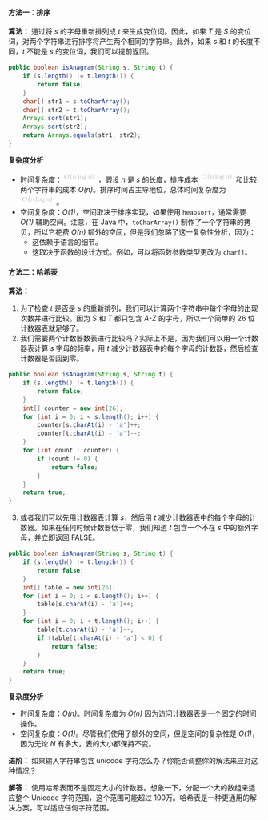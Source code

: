 #### 方法一：排序
**算法：**
通过将 *s* 的字母重新排列成 *t* 来生成变位词。因此，如果 *T* 是 *S* 的变位词，对两个字符串进行排序将产生两个相同的字符串。此外，如果 *s* 和 *t* 的长度不同，*t* 不能是 *s* 的变位词，我们可以提前返回。
```Java []
public boolean isAnagram(String s, String t) {
    if (s.length() != t.length()) {
        return false;
    }
    char[] str1 = s.toCharArray();
    char[] str2 = t.toCharArray();
    Arrays.sort(str1);
    Arrays.sort(str2);
    return Arrays.equals(str1, str2);
}
```

**复杂度分析**

* 时间复杂度：![O(n\logn) ](./p__O_n_log_n__.png) ，假设 *n* 是 *s* 的长度，排序成本 ![O(n\logn) ](./p__O_nlog_n__.png)  和比较两个字符串的成本 *O(n)*。排序时间占主导地位，总体时间复杂度为 ![O(n\logn) ](./p__O_n_log_n__.png) 。
* 空间复杂度：*O(1)*，空间取决于排序实现，如果使用 `heapsort`，通常需要 *O(1)* 辅助空间。注意，在 Java 中，`toCharArray()` 制作了一个字符串的拷贝，所以它花费 *O(n)* 额外的空间，但是我们忽略了这一复杂性分析，因为：
	* 这依赖于语言的细节。              
	* 这取决于函数的设计方式。例如，可以将函数参数类型更改为 `char[]`。


####  方法二：哈希表
**算法：**
1. 为了检查 *t* 是否是 *s* 的重新排列，我们可以计算两个字符串中每个字母的出现次数并进行比较。因为 *S* 和 *T* 都只包含 *A-Z* 的字母，所以一个简单的 26 位计数器表就足够了。
2. 我们需要两个计数器数表进行比较吗？实际上不是，因为我们可以用一个计数器表计算 *s* 字母的频率，用 *t* 减少计数器表中的每个字母的计数器，然后检查计数器是否回到零。


```Java []
public boolean isAnagram(String s, String t) {
    if (s.length() != t.length()) {
        return false;
    }
    int[] counter = new int[26];
    for (int i = 0; i < s.length(); i++) {
        counter[s.charAt(i) - 'a']++;
        counter[t.charAt(i) - 'a']--;
    }
    for (int count : counter) {
        if (count != 0) {
            return false;
        }
    }
    return true;
}
```

3. 或者我们可以先用计数器表计算 *s*，然后用 *t* 减少计数器表中的每个字母的计数器。如果在任何时候计数器低于零，我们知道 *t* 包含一个不在 *s* 中的额外字母，并立即返回 FALSE。
```Java []
public boolean isAnagram(String s, String t) {
    if (s.length() != t.length()) {
        return false;
    }
    int[] table = new int[26];
    for (int i = 0; i < s.length(); i++) {
        table[s.charAt(i) - 'a']++;
    }
    for (int i = 0; i < t.length(); i++) {
        table[t.charAt(i) - 'a']--;
        if (table[t.charAt(i) - 'a'] < 0) {
            return false;
        }
    }
    return true;
}
```

**复杂度分析**

* 时间复杂度：*O(n)*。时间复杂度为 *O(n)* 因为访问计数器表是一个固定的时间操作。 
* 空间复杂度：*O(1)*。尽管我们使用了额外的空间，但是空间的复杂性是 *O(1)*，因为无论 *N* 有多大，表的大小都保持不变。 

**进阶：**
如果输入字符串包含 unicode 字符怎么办？你能否调整你的解法来应对这种情况？

**解答：**
使用哈希表而不是固定大小的计数器。想象一下，分配一个大的数组来适应整个 Unicode 字符范围，这个范围可能超过 100万。哈希表是一种更通用的解决方案，可以适应任何字符范围。